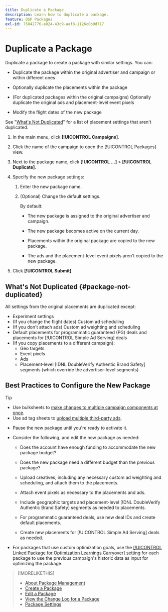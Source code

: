 ```yaml
---
title: Duplicate a Package
description: Learn how to duplicate a package.
feature: DSP Packages
exl-id: 75842776-a024-43c9-aaf8-1126c0b9d717
---
```

# Duplicate a Package

Duplicate a package to create a package with similar settings. You can:

* Duplicate the package within the original advertiser and campaign or within different ones

* Optionally duplicate the placements within the package

* (For duplicated packages within the original campaigns) Optionally duplicate the original ads and placement-level event pixels

* Modify the flight dates of the new package

See "[What's Not Duplicated](#package-not-duplicated)" for a list of placement settings that aren't duplicated.

1. In the main menu, click **[!UICONTROL Campaigns]**.

1. Click the name of the campaign to open the [!UICONTROL Packages] view.

1. Next to the package name, click  **[!UICONTROL ...]** > **[!UICONTROL Duplicate]**.

1. Specify the new package settings:

    1. Enter the new package name.

    1. (Optional) Change the default settings.

         By default:

         * The new package is assigned to the original advertiser and campaign.

         * The new package becomes active on the current day.<!-- and the flight continues for NN  days. -->

         * Placements within the original package are copied to the new package.

         * The ads and the placement-level event pixels aren't copied to the new package.

1. Click **[!UICONTROL Submit]**.

## What's Not Duplicated {#package-not-duplicated}

All settings from the original placements are duplicated except:

* Experiment settings
* (If you change the flight dates) Custom ad scheduling
* (If you don't attach ads) Custom ad weighting and scheduling
* Default placements for programmatic guaranteed (PG) deals and placements for [!UICONTROL Simple Ad Serving] deals
* (If you copy placements to a different campaign):
    * Geo targets
    * Event pixels
    * Ads
    * Placement-level [!DNL DoubleVerify Authentic Brand Safety] segments (which override the advertiser-level segments)

## Best Practices to Configure the New Package

>[!TIP]
>
>* Use bulksheets to [make changes to multiple campaign components at once](/help/dsp/campaign-management/campaign-components-review-edit.md).
>* Use ad tag sheets to [upload multiple third-party ads](/help/dsp/campaign-management/ads/ad-create-multiple.md). 

* Pause the new package until you're ready to activate it.

* Consider the following, and edit the new package as needed:

  * Does the account have enough funding to accommodate the new package budget?

  * Does the new package need a different budget than the previous package?

  * Upload creatives, including any necessary custom ad weighting and scheduling, and attach them to the placements. 

  * Attach event pixels as necessary to the placements and ads.

  * Include geographic targets and placement-level [!DNL DoubleVerify Authentic Brand Safety] segments as needed to placements.

  * For programmatic guaranteed deals, use new deal IDs and create default placements.

  * Create new placements for [!UICONTROL Simple Ad Serving] deals as needed.

* For packages that use custom optimization goals, use the [[!UICONTROL Linked Package for Optimization Learnings Carryover] setting](/help/dsp/campaign-management/packages/package-settings.md) for each package to use the previous campaign's historic data as input for optimizing the package.

>[!MORELIKETHIS]
>
>* [About Package Management](package-about.md)
>* [Create a Package](package-create.md)
>* [Edit a Package](package-edit.md)
>* [View the Change Log for a Package](package-change-log.md)
>* [Package Settings](package-settings.md)
